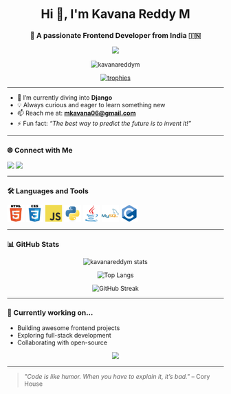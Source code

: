 <h1 align="center">Hi 👋, I'm Kavana Reddy M</h1>
<h3 align="center">🚀 A passionate Frontend Developer from India 🇮🇳</h3>

<div align="center">
  <img src="https://media.giphy.com/media/26tn33aiTi1jkl6H6/giphy.gif" width="300"/>
</div>

<p align="center"> 
  <img src="https://komarev.com/ghpvc/?username=kavanareddym&label=Profile%20views&color=0e75b6&style=flat" alt="kavanareddym" />
</p>

<p align="center">
  <a href="https://github.com/ryo-ma/github-profile-trophy">
    <img src="https://github-profile-trophy.vercel.app/?username=kavanareddym&theme=onedark&no-frame=true" alt="trophies" />
  </a>
</p>

---

- 🌱 I’m currently diving into **Django**  
- 💡 Always curious and eager to learn something new  
- 📫 Reach me at: **mkavana06@gmail.com**  
- ⚡ Fun fact: _“The best way to predict the future is to invent it!”_  

---

### 🌐 Connect with Me
<p align="left">
  <a href="mailto:mkavana06@gmail.com"><img src="https://img.shields.io/badge/Gmail-D14836?style=flat&logo=gmail&logoColor=white"/></a>
  <a href="https://www.linkedin.com/in/kavanareddym"><img src="https://img.shields.io/badge/LinkedIn-0077B5?style=flat&logo=linkedin&logoColor=white"/></a>
  <!-- Add other socials here -->
</p>

---

### 🛠️ Languages and Tools
<p align="left">
  <img src="https://raw.githubusercontent.com/devicons/devicon/master/icons/html5/html5-original-wordmark.svg" alt="html5" width="40" />
  <img src="https://raw.githubusercontent.com/devicons/devicon/master/icons/css3/css3-original-wordmark.svg" alt="css3" width="40" />
  <img src="https://raw.githubusercontent.com/devicons/devicon/master/icons/javascript/javascript-original.svg" alt="js" width="40" />
  <img src="https://raw.githubusercontent.com/devicons/devicon/master/icons/python/python-original.svg" alt="python" width="40" />
  <img src="https://raw.githubusercontent.com/devicons/devicon/master/icons/java/java-original.svg" alt="java" width="40" />
  <img src="https://raw.githubusercontent.com/devicons/devicon/master/icons/mysql/mysql-original-wordmark.svg" alt="mysql" width="40" />
  <img src="https://raw.githubusercontent.com/devicons/devicon/master/icons/c/c-original.svg" alt="c" width="40" />
</p>

---

### 📊 GitHub Stats
<p align="center">
  <img src="https://github-readme-stats.vercel.app/api?username=kavanareddym&show_icons=true&theme=github_dark&locale=en" alt="kavanareddym stats" />
</p>
<p align="center">
  <img src="https://github-readme-stats.vercel.app/api/top-langs/?username=kavanareddym&layout=compact&theme=github_dark" alt="Top Langs" />
</p>
<p align="center">
  <img src="https://github-readme-streak-stats.herokuapp.com/?user=kavanareddym&theme=github-dark-blue" alt="GitHub Streak" />
</p>

---

### 🎯 Currently working on...
- Building awesome frontend projects  
- Exploring full-stack development  
- Collaborating with open-source  

<div align="center">
  <img src="https://media.giphy.com/media/LMt9638dO8dftAjtco/giphy.gif" width="300"/>
</div>

---

> _"Code is like humor. When you have to explain it, it’s bad."_ – Cory House
